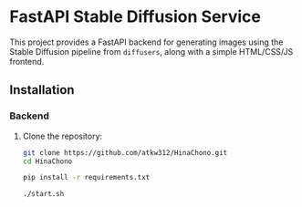# FastAPI Stable Diffusion Service

This project provides a FastAPI backend for generating images using the Stable Diffusion pipeline from `diffusers`, along with a simple HTML/CSS/JS frontend.

## Installation

### Backend
1. Clone the repository:
   ```sh
   git clone https://github.com/atkw312/HinaChono.git
   cd HinaChono

   pip install -r requirements.txt

   ./start.sh
